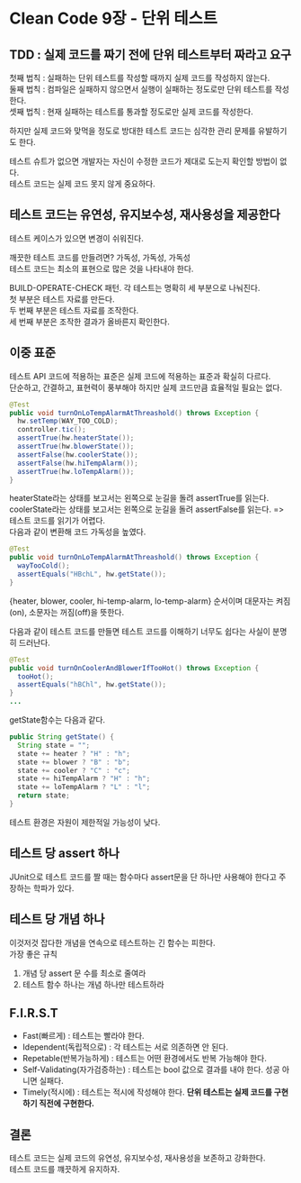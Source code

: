 # Clean Code 9장 - 단위 테스트
## TDD : 실제 코드를 짜기 전에 단위 테스트부터 짜라고 요구  
첫째 법칙 : 실패하는 단위 테스트를 작성할 때까지 실제 코드를 작성하지 않는다.  
둘째 법칙 : 컴파일은 실패하지 않으면서 실행이 실패하는 정도로만 단위 테스트를 작성한다.  
셋째 법칙 : 현재 실패하는 테스트를 통과할 정도로만 실제 코드를 작성한다.  
  
하지만 실제 코드와 맞먹을 정도로 방대한 테스트 코드는 심각한 관리 문제를 유발하기도 한다.  
  
테스트 슈트가 없으면 개발자는 자신이 수정한 코드가 제대로 도는지 확인할 방법이 없다.  
테스트 코드는 실제 코드 못지 않게 중요하다.  
  
## **테스트 코드는 유연성, 유지보수성, 재사용성을 제공한다**  
테스트 케이스가 있으면 변경이 쉬워진다.  
  
깨끗한 테스트 코드를 만들려면? 가독성, 가독성, 가독성  
테스트 코드는 최소의 표현으로 많은 것을 나타내야 한다.  
  
BUILD-OPERATE-CHECK 패턴. 각 테스트는 명확히 세 부분으로 나눠진다.  
첫 부분은 테스트 자료를 만든다.  
두 번째 부분은 테스트 자료를 조작한다.  
세 번째 부분은 조작한 결과가 올바른지 확인한다.  
  
## 이중 표준 
테스트 API 코드에 적용하는 표준은 실제 코드에 적용하는 표준과 확실히 다르다.  
단순하고, 간결하고, 표현력이 풍부해야 하지만 실제 코드만큼 효율적일 필요는 없다.  
  
```java
@Test
public void turnOnLoTempAlarmAtThreashold() throws Exception {
  hw.setTemp(WAY_TOO_COLD);
  controller.tic();
  assertTrue(hw.heaterState());
  assertTrue(hw.blowerState());
  assertFalse(hw.coolerState());
  assertFalse(hw.hiTempAlarm());
  assertTrue(hw.loTempAlarm());
}
```
heaterState라는 상태를 보고서는 왼쪽으로 눈길을 돌려 assertTrue를 읽는다.  
coolerState라는 상태를 보고서는 왼쪽으로 눈길을 돌려 assertFalse를 읽는다. => 테스트 코드를 읽기가 어렵다.  
다음과 같이 변환해 코드 가독성을 높였다.  
```java
@Test
public void turnOnLoTempAlarmAtThreashold() throws Exception {
  wayTooCold();
  assertEquals("HBchL", hw.getState());
}
```
{heater, blower, cooler, hi-temp-alarm, lo-temp-alarm} 순서이며 대문자는 켜짐(on), 소문자는 꺼짐(off)을 뜻한다.  
  
다음과 같이 테스트 코드를 만들면 테스트 코드를 이해하기 너무도 쉽다는 사실이 분명히 드러난다.  
```java
@Test
public void turnOnCoolerAndBlowerIfTooHot() throws Exception {
  tooHot();
  assertEquals("hBChl", hw.getState());
}
...
```
getState함수는 다음과 같다.  
```java
public String getState() {
  String state = "";
  state += heater ? "H" : "h";
  state += blower ? "B" : "b";
  state += cooler ? "C" : "c";
  state += hiTempAlarm ? "H" : "h";
  state += loTempAlarm ? "L" : "l";
  return state;
}
```
테스트 환경은 자원이 제한적일 가능성이 낮다.  
## 테스트 당 assert 하나
JUnit으로 테스트 코드를 짤 때는 함수마다 assert문을 단 하나만 사용해야 한다고 주장하는 학파가 있다.  

## 테스트 당 개념 하나
이것저것 잡다한 개념을 연속으로 테스트하는 긴 함수는 피한다.  
가장 좋은 규칙  
1. 개념 당 assert 문 수를 최소로 줄여라  
2. 테스트 함수 하나는 개념 하나만 테스트하라  
  
## F.I.R.S.T
- Fast(빠르게) : 테스트는 빨라야 한다.  
- Idependent(독립적으로) : 각 테스트는 서로 의존하면 안 된다.  
- Repetable(반복가능하게) : 테스트는 어떤 환경에서도 반복 가능해야 한다.  
- Self-Validating(자가검증하는) : 테스트는 bool 값으로 결과를 내야 한다. 성공 아니면 실패다.  
- Timely(적시에) : 테스트는 적시에 작성해야 한다. **단위 테스트는 실제 코드를 구현하기 직전에 구현한다.**  
  
## 결론
테스트 코드는 실제 코드의 유연성, 유지보수성, 재사용성을 보존하고 강화한다.  
테스트 코드를 꺠끗하게 유지하자.  



